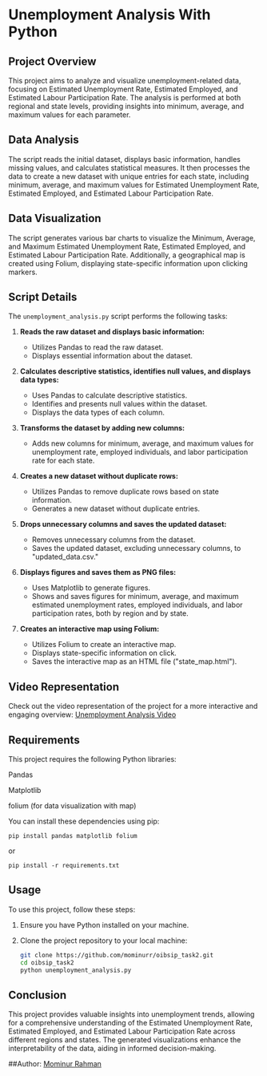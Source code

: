 # Unemployment Analysis With Python  

## Project Overview

This project aims to analyze and visualize unemployment-related data, focusing on Estimated Unemployment Rate, Estimated Employed, and Estimated Labour Participation Rate. The analysis is performed at both regional and state levels, providing insights into minimum, average, and maximum values for each parameter.

## Data Analysis

The script reads the initial dataset, displays basic information, handles missing values, and calculates statistical measures. It then processes the data to create a new dataset with unique entries for each state, including minimum, average, and maximum values for Estimated Unemployment Rate, Estimated Employed, and Estimated Labour Participation Rate.

## Data Visualization

The script generates various bar charts to visualize the Minimum, Average, and Maximum Estimated Unemployment Rate, Estimated Employed, and Estimated Labour Participation Rate. Additionally, a geographical map is created using Folium, displaying state-specific information upon clicking markers.

## Script Details

The `unemployment_analysis.py` script performs the following tasks:

1. **Reads the raw dataset and displays basic information:**
   - Utilizes Pandas to read the raw dataset.
   - Displays essential information about the dataset.

2. **Calculates descriptive statistics, identifies null values, and displays data types:**
   - Uses Pandas to calculate descriptive statistics.
   - Identifies and presents null values within the dataset.
   - Displays the data types of each column.

3. **Transforms the dataset by adding new columns:**
   - Adds new columns for minimum, average, and maximum values for unemployment rate, employed individuals, and labor participation rate for each state.

4. **Creates a new dataset without duplicate rows:**
   - Utilizes Pandas to remove duplicate rows based on state information.
   - Generates a new dataset without duplicate entries.

5. **Drops unnecessary columns and saves the updated dataset:**
   - Removes unnecessary columns from the dataset.
   - Saves the updated dataset, excluding unnecessary columns, to "updated_data.csv."

6. **Displays figures and saves them as PNG files:**
   - Uses Matplotlib to generate figures.
   - Shows and saves figures for minimum, average, and maximum estimated unemployment rates, employed individuals, and labor participation rates, both by region and by state.

7. **Creates an interactive map using Folium:**
   - Utilizes Folium to create an interactive map.
   - Displays state-specific information on click.
   - Saves the interactive map as an HTML file ("state_map.html").

## Video Representation

Check out the video representation of the project for a more interactive and engaging overview: [Unemployment Analysis Video](https://youtu.be/4Fk8Sjj6dc4)


## Requirements
This project requires the following Python libraries:
    
Pandas

Matplotlib

folium (for data visualization with map)
    
You can install these dependencies using pip:

    pip install pandas matplotlib folium

or 
    
    pip install -r requirements.txt

## Usage

To use this project, follow these steps:

1. Ensure you have Python installed on your machine.
2. Clone the project repository to your local machine:

     ```bash
     git clone https://github.com/mominurr/oibsip_task2.git
     cd oibsip_task2
     python unemployment_analysis.py
    

## Conclusion

This project provides valuable insights into unemployment trends, allowing for a comprehensive understanding of the Estimated Unemployment Rate, Estimated Employed, and Estimated Labour Participation Rate across different regions and states. The generated visualizations enhance the interpretability of the data, aiding in informed decision-making.

##Author:
[Mominur Rahman](https://github.com/mominurr)